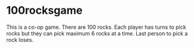 # 100rocksgame
This is a co-op game. 
There are 100 rocks.
Each player has turns to pick rocks but they can pick maximum 6 rocks at a time.
Last person to pick a rock loses.

